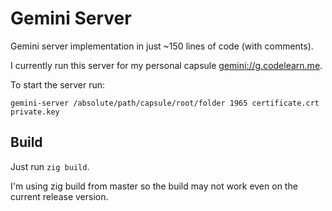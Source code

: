 # Gemini Server

Gemini server implementation in just ~150 lines of code (with comments).

I currently run this server for my personal capsule [gemini://g.codelearn.me](gemini://g.codelearn.me).

To start the server run:

```
gemini-server /absolute/path/capsule/root/folder 1965 certificate.crt private.key
```

## Build

Just run `zig build`.

I'm using zig build from master so the build may not work even on the current release version.

